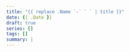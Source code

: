 ```yaml
---
title: "{{ replace .Name `-` ` ` | title }}"
date: {{ .Date }}
draft: true
series: []
tags: []
summary: |
---
```

